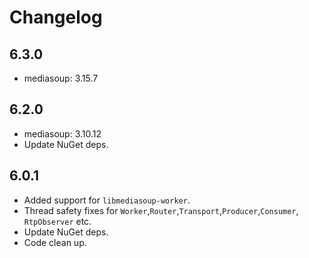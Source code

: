 # Changelog

## 6.3.0

* mediasoup: 3.15.7

## 6.2.0

* mediasoup: 3.10.12
* Update NuGet deps.

## 6.0.1

* Added support for `libmediasoup-worker`.
* Thread safety fixes for `Worker`,`Router`,`Transport`,`Producer`,`Consumer`, `RtpObserver` etc.
* Update NuGet deps.
* Code clean up.

